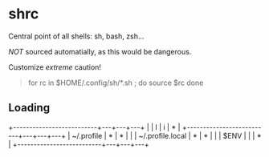 shrc
====

Central point of all shells: sh, bash, zsh...

_NOT_ sourced automatially, as this would be dangerous.

Customize _extreme_ caution!

> for rc in $HOME/.config/sh/*.sh ; do
>   source $rc
> done

Loading
-------

+--------------------------+---+---+---+
|                          | l | i | * |
+--------------------------+---+---+---+
| ~/.profile               | * | * |   |
| ~/.profile.local         | * | * |   |
| $ENV                     |   |   | * |
+--------------------------+---+---+---+
